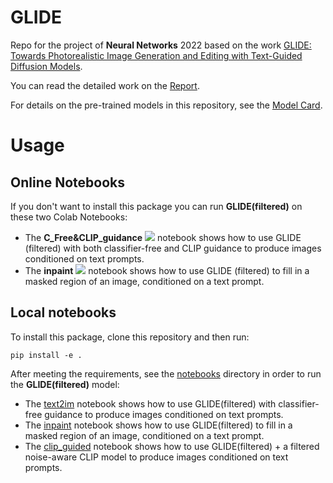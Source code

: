 # **GLIDE**

Repo for the project of **Neural Networks** 2022 based on the work [GLIDE: Towards Photorealistic Image Generation and Editing with Text-Guided Diffusion Models](https://arxiv.org/abs/2112.10741).

You can read the detailed work on the [Report](report.pdf).

For details on the pre-trained models in this repository, see the [Model Card](model-card.md).

# **Usage**

## Online Notebooks

If you don't want to install this package you can run **GLIDE(filtered)** on these two Colab Notebooks: 

* The **C_Free&CLIP_guidance** [![][colab]][colab-text2im] notebook shows how to use GLIDE (filtered) with both classifier-free and CLIP guidance to produce images conditioned on text prompts. 
* The **inpaint** [![][colab]][colab-inpaint] notebook shows how to use GLIDE (filtered) to fill in a masked region of an image, conditioned on a text prompt.

[colab]: <https://colab.research.google.com/assets/colab-badge.svg>
[colab-text2im]: <https://colab.research.google.com/drive/107TfaoCr78kCrUqZPfW183nvT0ItramR?usp=sharing>
[colab-inpaint]: <https://colab.research.google.com/drive/1F35g0yIe1qATw6Tf-gVIQnBkyOEt9KIM?usp=sharing>

## Local notebooks
To install this package, clone this repository and then run:

```
pip install -e .
```

After meeting the requirements, see the [notebooks](notebooks) directory in order to run the **GLIDE(filtered)** model:

* The [text2im](notebooks/text2im.ipynb) notebook shows how to use GLIDE(filtered) with classifier-free guidance to produce images conditioned on text prompts. 
* The [inpaint](notebooks/inpaint.ipynb) notebook shows how to use GLIDE(filtered) to fill in a masked region of an image, conditioned on a text prompt. 
* The [clip_guided](notebooks/clip_guided.ipynb) notebook shows how to use GLIDE(filtered) + a filtered noise-aware CLIP model to produce images conditioned on text prompts.